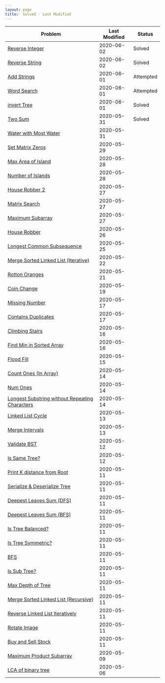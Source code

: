 ```yaml
---
layout: page
title:  Solved - Last Modified
---
```



Problem | Last Modified | Status
-----------|-----------|---------
[Reverse Integer](/problems/reverseInteger) | 2020-06-02 | Solved 
[Reverse String](/problems/reverseString) | 2020-06-02 | Solved 
[Add Strings](/problems/addStrings) | 2020-06-01 | Attempted 
[Word Search](/problems/wordSearch) | 2020-06-01 | Attempted 
[invert Tree](/problems/invertTree) | 2020-06-01 | Solved 
[Two Sum](/problems/twoSum) | 2020-05-31 | Solved 
[Water with Most Water](/problems/waterWithMostWater) | 2020-05-31 |  
[Set Matrix Zeros](/problems/setMatrixZeros) | 2020-05-29 |  
[Max Area of Island](/problems/maxAreaOfIsland) | 2020-05-28 |  
[Number of Islands](/problems/numIslands) | 2020-05-28 |  
[House Robber 2](/problems/houseRobber2) | 2020-05-27 |  
[Matrix Search](/problems/matrixSearch) | 2020-05-27 |  
[Maximum Subarray](/problems/maxSubarray) | 2020-05-27 |  
[House Robber](/problems/houseRobber) | 2020-05-26 |  
[Longest Common Subsequence](/problems/longestCommonSubsequence) | 2020-05-25 |  
[Merge Sorted Linked List (Iterative)](/problems/mergeSortedLLiter) | 2020-05-22 |  
[Rotton Oranges](/problems/rottonOranges) | 2020-05-21 |  
[Coin Change](/problems/coinChange) | 2020-05-19 |  
[Missing Number](/problems/missingNumber) | 2020-05-17 |  
[Contains Duplicates](/problems/containsDuplicates) | 2020-05-17 |  
[Climbing Stairs](/problems/climbingStairs) | 2020-05-16 |  
[Find Min in Sorted Array](/problems/findMinInSortedArray) | 2020-05-16 |  
[Flood Fill](/problems/floodfill) | 2020-05-15 |  
[Count Ones (In Array)](/problems/countOnesInArray) | 2020-05-14 |  
[Num Ones](/problems/numOnes) | 2020-05-14 |  
[Longest Substring without Repeating Characters](/problems/longestSubstringWithoutRepeatingChars) | 2020-05-14 |  
[Linked List Cycle](/problems/llcycle) | 2020-05-13 |  
[Merge Intervals](/problems/mergeIntervals) | 2020-05-13 |  
[Validate BST](/problems/validateBST) | 2020-05-12 |  
[Is Same Tree?](/problems/isSameTree) | 2020-05-12 |  
[Print K distance from Root](/problems/printKdistanceFromRoot) | 2020-05-11 |  
[Serialize & Deserialize Tree](/problems/serializeTree) | 2020-05-11 |  
[Deepest Leaves Sum (DFS)](/problems/deepestLeavesSumDFS) | 2020-05-11 |  
[Deepest Leaves Sum (BFS)](/problems/deepestLeavesSumBFS) | 2020-05-11 |  
[Is Tree Balanced?](/problems/isTreeBalanced) | 2020-05-11 |  
[Is Tree Symmetric?](/problems/symmetricTree) | 2020-05-11 |  
[BFS](/problems/bfs) | 2020-05-11 |  
[Is Sub Tree?](/problems/isSubtree) | 2020-05-11 |  
[Max Depth of Tree](/problems/maxDepth) | 2020-05-11 |  
[Merge Sorted Linked List (Recursive)](/problems/mergeSortedLLrecur) | 2020-05-11 |  
[Reverse Linked List Iteratively](/problems/reverseLLiterative) | 2020-05-11 |  
[Rotate Image](/problems/rotateImage) | 2020-05-11 |  
[Buy and Sell Stock](/problems/buyAndSellStock) | 2020-05-11 |  
[Maximum Product Subarray](/problems/maxProductSubarray) | 2020-05-09 |  
[LCA of binary tree](/problems/lcaBinaryTree) | 2020-05-06 |  
